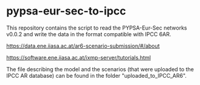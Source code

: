 # pypsa-eur-sec-to-ipcc
This repository contains the script to read the PYPSA-Eur-Sec networks v0.0.2  and write the data in the format compatible with IPCC 6AR.

https://data.ene.iiasa.ac.at/ar6-scenario-submission/#/about

https://software.ene.iiasa.ac.at/ixmp-server/tutorials.html

The file describing the model and the scenarios (that were uploaded to the IPCC AR database)
can be found in the folder "uploaded_to_IPCC_AR6".


